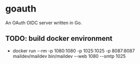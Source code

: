 # goauth

An OAuth OIDC server written in Go.

## TODO: build docker environment

* docker run --rm -p 1080:1080 -p 1025:1025 -p 8087:8087 maildev/maildev bin/maildev --web 1080 --smtp 1025